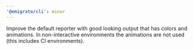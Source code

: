 ```yaml
---
'@emigrate/cli': minor
---
```


Improve the default reporter with good looking output that has colors and animations. In non-interactive environments the animations are not used (this includes CI environments).
